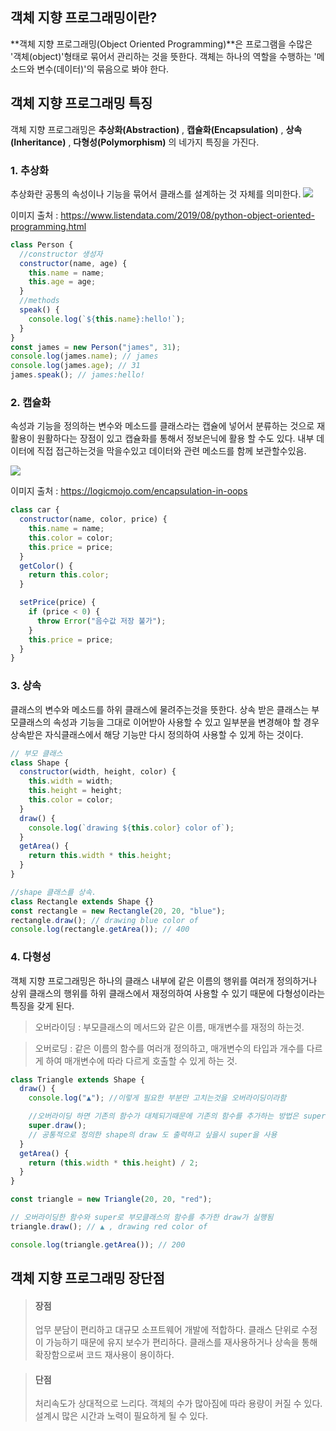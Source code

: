 ## 객체 지향 프로그래밍이란?

**객체 지향 프로그래밍(Object Oriented Programming)**은 프로그램을 수많은 '객체(object)'형태로 묶어서 관리하는 것을 뜻한다. 객체는 하나의 역할을 수행하는 '메소드와 변수(데이터)'의 묶음으로 봐야 한다.

## 객체 지향 프로그래밍 특징

객체 지향 프로그래밍은 **추상화(Abstraction)** , **캡슐화(Encapsulation)** , **상속(Inheritance)** , **다형성(Polymorphism)** 의 네가지 특징을 가진다.

### 1. 추상화

추상화란 공통의 속성이나 기능을 묶어서 클래스를 설계하는 것 자체를 의미한다.
![](https://4.bp.blogspot.com/-Ia1i0SAIYiw/XUMpw5FdV7I/AAAAAAAAH_8/FF78CSJIfHQpDypfL3eZ7YckUKF6VbSVQCLcBGAs/s1600/python%2Boop_1.png)

이미지 출처 : https://www.listendata.com/2019/08/python-object-oriented-programming.html

```js
class Person {
  //constructor 생성자
  constructor(name, age) {
    this.name = name;
    this.age = age;
  }
  //methods
  speak() {
    console.log(`${this.name}:hello!`);
  }
}
const james = new Person("james", 31);
console.log(james.name); // james
console.log(james.age); // 31
james.speak(); // james:hello!
```

### 2. 캡슐화

속성과 기능을 정의하는 변수와 메소드를 클래스라는 캡슐에 넣어서 분류하는 것으로 재활용이 원활하다는 장점이 있고 캡슐화를 통해서 정보은닉에 활용 할 수도 있다.
내부 데이터에 직접 접근하는것을 막을수있고 데이터와 관련 메소드를 함께 보관할수있음.

![](https://logicmojo.com/assets/dist/new_pages/images/encapsulation-image.jpg)

이미지 출처 : https://logicmojo.com/encapsulation-in-oops

```js
class car {
  constructor(name, color, price) {
    this.name = name;
    this.color = color;
    this.price = price;
  }
  getColor() {
    return this.color;
  }

  setPrice(price) {
    if (price < 0) {
      throw Error("음수값 저장 불가");
    }
    this.price = price;
  }
}
```

### 3. 상속

클래스의 변수와 메소드를 하위 클래스에 물려주는것을 뜻한다.
상속 받은 클래스는 부모클래스의 속성과 기능을 그대로 이어받아 사용할 수 있고 일부분을 변경해야 할 경우 상속받은 자식클래스에서 해당 기능만 다시 정의하여 사용할 수 있게 하는 것이다.

```js
// 부모 클래스
class Shape {
  constructor(width, height, color) {
    this.width = width;
    this.height = height;
    this.color = color;
  }
  draw() {
    console.log(`drawing ${this.color} color of`);
  }
  getArea() {
    return this.width * this.height;
  }
}

//shape 클래스를 상속.
class Rectangle extends Shape {}
const rectangle = new Rectangle(20, 20, "blue");
rectangle.draw(); // drawing blue color of
console.log(rectangle.getArea()); // 400
```

### 4. 다형성

객체 지향 프로그래밍은 하나의 클래스 내부에 같은 이름의 행위를 여러개 정의하거나 상위 클래스의 행위를 하위 클래스에서 재정의하여 사용할 수 있기 때문에 다형성이라는 특징을 갖게 된다.

> 오버라이딩 : 부모클래스의 메서드와 같은 이름, 매개변수를 재정의 하는것.

> 오버로딩 : 같은 이름의 함수를 여러개 정의하고, 매개변수의 타입과 개수를 다르게 하여 매개변수에 따라 다르게 호출할 수 있게 하는 것.

```js
class Triangle extends Shape {
  draw() {
    console.log("▲"); //이렇게 필요한 부분만 고치는것을 오버라이딩이라함

    //오버라이딩 하면 기존의 함수가 대체되기때문에 기존의 함수를 추가하는 방법은 super.함수명() 이다.
    super.draw();
    // 공통적으로 정의한 shape의 draw 도 출력하고 싶을시 super을 사용
  }
  getArea() {
    return (this.width * this.height) / 2;
  }
}

const triangle = new Triangle(20, 20, "red");

// 오버라이딩한 함수와 super로 부모클래스의 함수를 추가한 draw가 실행됨
triangle.draw(); // ▲ , drawing red color of

console.log(triangle.getArea()); // 200
```

## 객체 지향 프로그래밍 장단점

> #### 장점
>
> 업무 분담이 편리하고 대규모 소프트웨어 개발에 적합하다.
> 클래스 단위로 수정이 가능하기 때문에 유지 보수가 편리하다.
> 클래스를 재사용하거나 상속을 통해 확장함으로써 코드 재사용이 용이하다.

> #### 단점
>
> 처리속도가 상대적으로 느리다.
> 객체의 수가 많아짐에 따라 용량이 커질 수 있다.
> 설계시 많은 시간과 노력이 필요하게 될 수 있다.
